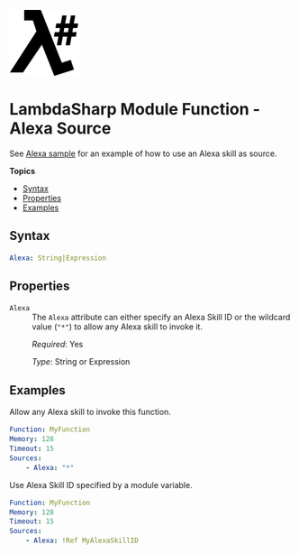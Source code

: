 ![λ#](LambdaSharp_v2_small.png)

# LambdaSharp Module Function - Alexa Source

See [Alexa sample](../Samples/AlexaSample/) for an example of how to use an Alexa skill as source.

__Topics__
* [Syntax](#syntax)
* [Properties](#properties)
* [Examples](#examples)

## Syntax

```yaml
Alexa: String|Expression
```

## Properties

<dl>

<dt><code>Alexa</code></dt>
<dd>
The <code>Alexa</code> attribute can either specify an Alexa Skill ID or the wildcard value (<code>"*"</code>) to allow any Alexa skill to invoke it.

<i>Required</i>: Yes

<i>Type</i>: String or Expression
</dd>

</dl>

## Examples

Allow any Alexa skill to invoke this function.

```yaml
Function: MyFunction
Memory: 128
Timeout: 15
Sources:
    - Alexa: "*"
```

Use Alexa Skill ID specified by a module variable.
```yaml
Function: MyFunction
Memory: 128
Timeout: 15
Sources:
    - Alexa: !Ref MyAlexaSkillID
```
